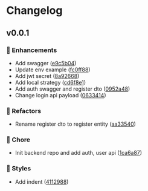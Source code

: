 # Changelog


## v0.0.1


### 🚀 Enhancements

- Add swagger ([e9c5b04](https://github.com/SimoneCheng/v-tube/commit/e9c5b04))
- Update env example ([fc0ff88](https://github.com/SimoneCheng/v-tube/commit/fc0ff88))
- Add jwt secret ([8a92668](https://github.com/SimoneCheng/v-tube/commit/8a92668))
- Add local strategy ([cd6f8e1](https://github.com/SimoneCheng/v-tube/commit/cd6f8e1))
- Add auth swagger and register dto ([0952a48](https://github.com/SimoneCheng/v-tube/commit/0952a48))
- Change login api payload ([0633414](https://github.com/SimoneCheng/v-tube/commit/0633414))


### 💅 Refactors

- Rename register dto to register entity ([aa33540](https://github.com/SimoneCheng/v-tube/commit/aa33540))

### 🏡 Chore

- Init backend repo and add auth, user api ([1ca6a87](https://github.com/SimoneCheng/v-tube/commit/1ca6a87))

### 🎨 Styles

- Add indent ([4112988](https://github.com/SimoneCheng/v-tube/commit/4112988))
